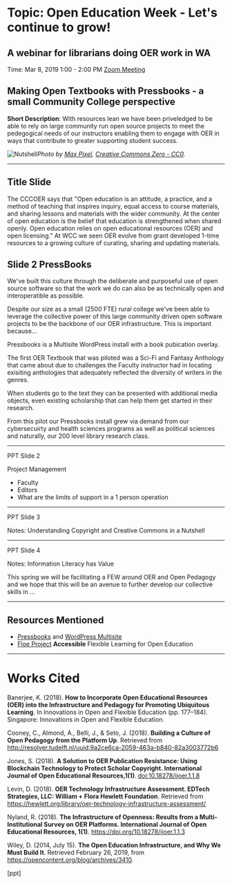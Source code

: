 
# Topic: Open Education Week - Let's continue to grow! 
## A webinar for librarians doing OER work in WA

Time: Mar 8, 2019 1:00 - 2:00 PM  [Zoom Meeting](https://zoom.us/j/111107245)

## Making Open Textbooks with Pressbooks - a small Community College perspective 

**Short Description**: With resources lean we have been priveledged to be able to rely on large community run open source projects to meet the pedegogical needs of our instructors enabling them to engage with OER in ways that contribute to greater supporting student success.

![Nutshell](https://www.maxpixel.net/static/photo/1x/Brain-Nutshell-Nut-Open-Shell-Coils-Walnut-Head-3072652.jpg)*Photo by [Max Pixel](https://www.maxpixel.net/Brain-Nutshell-Nut-Open-Shell-Coils-Walnut-Head-3072652), [Creative Commons Zero - CC0](https://creativecommons.org/publicdomain/zero/1.0/deed.en).*

___

## Title Slide

The CCCOER says that "Open education is an attitude, a practice, and a method of teaching that inspires inquiry, equal access to course materials, and sharing lessons and materials with the wider community. At the center of open education is the belief that education is strengthened when shared openly. Open education relies on open educational resources (OER) and open licensing."  At WCC we seen OER evolve from grant developed 1-time resources to a growing culture of curating, sharing and updating materials. 

## Slide 2 PressBooks

We've built this culture through the deliberate and purposeful use of open source software so that the work we do can also be as technically open and interoperatible as possible.  

Despite our size as a small (2500 FTE) rural college we've been able to leverage the collective power of this large community driven open software projects to be the backbone of our OER infrastructure. This is important because...

Pressbooks is a Multisite WordPress install with a book pubication overlay. 

The first OER Textbook that was piloted was a Sci-Fi and Fantasy Anthology that came about due to challenges the Faculty instructor had in locating exisiting anthologies that adequately reflected the diversity of writers in the genres. 

When students go to the text they can be presented with additional media objects, even existing scholarship that can help them get started in their research. 

From this pilot our Pressbooks install grew via demand from our cybersecuirty and health sciences programs as well as political sciences and naturally, our 200 level library research class. 

___

PPT Slide 2

Project Management
- Faculty
- Editors
- What are the limits of support in a 1 person operation
___

PPT Slide 3

Notes: Understanding Copyright and Creative Commons in a Nutshell
___

PPT Slide 4

Notes: Information Literacy has Value

This spring we will be facilitating a FEW around OER and Open Pedagogy and we hope that this will be an avenue to further develop our collective skills in ...

___
## Resources Mentioned

- [Pressbooks](https://pressbooks.org/) and [WordPress Multisite](https://codex.wordpress.org/Create_A_Network)
- [Floe Project](https://floeproject.org/) **Accessible** Flexible Learning for Open Education 


___

# Works Cited

Banerjee, K. (2018). **How to Incorporate Open Educational Resources (OER) into the Infrastructure and Pedagogy for Promoting Ubiquitous Learning**. In Innovations in Open and Flexible Education (pp. 177–184). Singapore: Innovations in Open and Flexible Education.

Cooney, C., Almond, A., Belli, J., & Seto, J. (2018). **Building a Culture of Open Pedagogy from the Platform Up**. Retrieved from http://resolver.tudelft.nl/uuid:9a2ce6ca-2059-463a-b840-82a3003772b6

Jones, S. (2018). **A Solution to OER Publication Resistance: Using Blockchain Technology to Protect Scholar Copyright. International Journal of Open Educational Resources,1(1)**. [doi:10.18278/ijoer.1.1.8](http://www.ipsonet.org/publications/open-access/ijoer/ijoer-volume-1-issue-1-fall-2018-winter-2019)

Levin, D. (2018). **OER Technology Infrastructure Assessment. EDTech Strategies, LLC: William + Flora Hewlett Foundation**. Retrieved from https://hewlett.org/library/oer-technology-infrastructure-assessment/

Nyland, R. (2018). **The Infrastructure of Openness: Results from a Multi-Institutional Survey on OER Platforms. International Journal of Open Educational Resources, 1(1)**. https://doi.org/10.18278/ijoer.1.1.3

Wiley, D. (2014, July 15). **The Open Education Infrastructure, and Why We Must Build It**. Retrieved February 26, 2019, from https://opencontent.org/blog/archives/3410.




[ppt]
